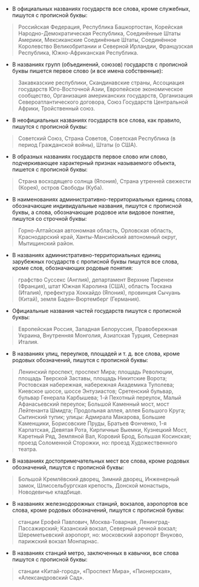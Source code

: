 - В официальных названиях государств все слова, кроме служебных, пишутся с прописной буквы:
> Российская Федерация, Республика Башкортостан, Корейская Народно-Демократическая Республика, Соединённые Штаты Америки, Мексиканские Соединённые Штаты, Соединённое Королевство Великобритании и Северной Ирландии, Французская Республика, Южно-Африканская Республика.

- В названиях групп (объединений, союзов) государств с прописной буквы пишется первое слово (и все имена собственные):
> Закавказские республики, Скандинавские страны, Ассоциация государств Юго-Восточной Азии, Европейское экономическое сообщество, Организация американских государств, Организация Североатлантического договора, Союз Государств Центральной Африки, Тройственный союз.

- В неофициальных названиях государств все слова, как правило, пишутся с прописной буквы:
> Советский Союз, Страна Советов, Советская Республика (в период Гражданской войны), Штаты (о США).

- В образных названиях государств первое слово или слово, подчеркивающее характерный признак называемого объекта, пишется с прописной буквы:
> Страна восходящего солнца (Япония), Страна утренней свежести (Корея), остров Свободы (Куба).

- В наименованиях административно-территориальных единиц слова, обозначающие индивидуальные названия, пишутся с прописной буквы, а слова, обозначающие родовое или видовое понятие, пишутся со строчной буквы:
> Горно-Алтайская автономная область, Орловская область, Краснодарский край, Ханты-Мансийский автономный округ, Мытищинский район.

- В названиях административно-территориальных единиц зарубежных государств с прописной буквы пишутся все слова, кроме слов, обозначающих родовые понятия:
> графство Суссекс (Англия), департамент Верхние Пиренеи (Франция), штат Южная Каролина (США), область Тоскана (Италия), префектура Хоккайдо (Япония), провинция Сычуань (Китай), земля Баден-Вюртемберг (Германия).

- Официальные названия частей государств пишутся с прописной буквы:
> Европейская Россия, Западная Белоруссия, Правобережная Украина, Внутренняя Монголия, Азиатская Турция, Северная Италия.

- В названиях улиц, переулков, площадей и т. д. все слова, кроме родовых обозначений, пишутся с прописной буквы:
> Ленинский проспект, проспект Мира; площадь Революции, площадь Тверской Заставы, площадь Никитские Ворота; Ростовская набережная, набережная Академика Туполева; Киевское шоссе, шоссе Энтузиастов; Сретенский бульвар, бульвар Генерала Карбышева; 1-й Пехотный переулок, Малый Афанасьевский переулок; Большой Каменный мост, мост Лейтенанта Шмидта; Продольная аллея, аллея Большого Круга; Сытинский тупик; улицы: Адмирала Макарова, Большие Каменщики, Борисовские Пруды, Братьев Фонченко, 1-я Карпатская, Девятая Рота, Кирпичные Выемки, Кузнецкий Мост, Каретный Ряд, Земляной Вал, Коровий Брод, Большая Косинская; проезд Соломенной Сторожки, но: проезд Художественного театра.

- В названиях достопримечательных мест все слова, кроме родовых обозначений, пишутся с прописной буквы:
> Большой Кремлёвский дворец, Зимний дворец, Инженерный замок, Шлиссельбургская крепость, Донской монастырь, Новодевичье кладбище.

- В названиях железнодорожных станций, вокзалов, аэропортов все слова, кроме родовых обозначений, пишутся с прописной буквы:
> станции Ерофей Павлович, Москва-Товарная, Ленинград-Пассажирский; Казанский вокзал, Северный речной вокзал; Шереметьевский аэропорт, но: московский аэропорт Внуково, парижский вокзал Монпарнас.

- В названиях станций метро, заключенных в кавычки, все слова пишутся с прописной буквы:
> станции «Китай-город», «Проспект Мира», «Пионерская», «Александровский Сад».
